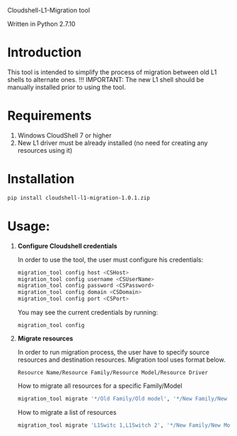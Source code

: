 Cloudshell-L1-Migration tool

Written in Python 2.7.10


Introduction
======================
This tool is intended to simplify the process of migration between old L1 shells to alternate ones.
!!! IMPORTANT: The new L1 shell should be manually installed prior to using the tool.

Requirements
======================
1. Windows CloudShell 7 or higher
2. New L1 driver must be already installed (no need for creating any resources using it)

Installation
============
```bash
pip install cloudshell-l1-migration-1.0.1.zip
```
Usage:
======================
1.  **Configure Cloudshell credentials**
    
    In order to use the tool, the user must configure his credentials:

    ```bash
    migration_tool config host <CSHost>
    migration_tool config username <CSUserName>
    migration_tool config password <CSPassword>
    migration_tool config domain <CSDomain>
    migration_tool config port <CSPort>
    ```    
    You may see the current credentials by running:
    
    ```
    migration_tool config
    ```


2.  **Migrate resources**
    
    In order to run migration process, the user have to specify source resources and destination resources. Migration tool uses format below.
    
    ```
    Resource Name/Resource Family/Resource Model/Resource Driver
    ```
     
    How to migrate all resources for a specific Family/Model          
    ```bash
    migration_tool migrate '*/Old Family/Old model', '*/New Family/New Model/New Driver'
    ```
    How to migrate a list of resources
    
    ```bash
    migration_tool migrate 'L1Switc 1,L1Switch 2', '*/New Family/New Model/New Driver'
    ```
    
        
 